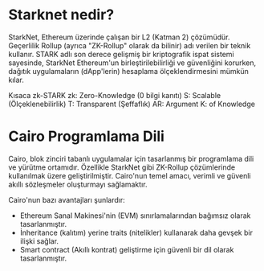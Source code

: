 # Starknet nedir?

StarkNet, Ethereum üzerinde çalışan bir L2 (Katman 2) çözümüdür. Geçerlilik Rollup (ayrıca "ZK-Rollup" olarak da bilinir) adı verilen bir teknik kullanır. STARK adlı son derece gelişmiş bir kriptografik ispat sistemi sayesinde, StarkNet Ethereum'un birleştirilebilirliği ve güvenliğini korurken, dağıtık uygulamaların (dApp'lerin) hesaplama ölçeklendirmesini mümkün kılar.

Kısaca zk-STARK
zk: Zero-Knowledge (0 bilgi kanıtı)
S: Scalable (Ölçeklenebilirlik)
T: Transparent (Şeffaflık)
AR: Argument
K: of Knowledge

# Cairo Programlama Dili

Cairo, blok zinciri tabanlı uygulamalar için tasarlanmış bir programlama dili ve yürütme ortamıdır. Özellikle StarkNet gibi ZK-Rollup çözümlerinde kullanılmak üzere geliştirilmiştir. Cairo'nun temel amacı, verimli ve güvenli akıllı sözleşmeler oluşturmayı sağlamaktır.

Cairo'nun bazı avantajları şunlardır:
* Ethereum Sanal Makinesi'nin (EVM) sınırlamalarından bağımsız olarak tasarlanmıştır.
* İnheritance (kalıtım) yerine traits (nitelikler) kullanarak daha gevşek bir ilişki sağlar.
* Smart contract (Akıllı kontrat) geliştirme için güvenli bir dil olarak tasarlanmıştır.